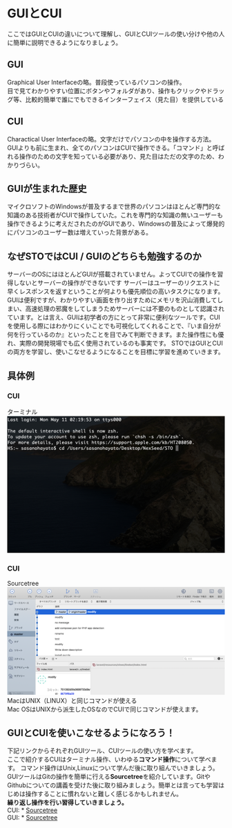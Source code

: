 # GUIとCUI
ここではGUIとCUIの違いについて理解し、GUIとCUIツールの使い分けや他の人に簡単に説明できるようになりましょう。

## GUI
Graphical User Interfaceの略。普段使っているパソコンの操作。
<br>目で見てわかりやすい位置にボタンやフォルダがあり、操作もクリックやドラッグ等、比較的簡単で誰にでもできるインターフェイス（見た目）を提供している

## CUI
Charactical User Interfaceの略。文字だけでパソコンの中を操作する方法。GUIよりも前に生まれ、全てのパソコンはCUIで操作できる。「コマンド」と呼ばれる操作のための文字を知っている必要があり、見た目はただの文字のため、わかりづらい。

## GUIが生まれた歴史
マイクロソフトのWindowsが普及するまで世界のパソコンはほとんど専門的な知識のある技術者がCUIで操作していた。これを専門的な知識の無いユーザーも操作できるように考えだされたのがGUIであり、Windowsの普及によって爆発的にパソコンのユーザー数は増えていった背景がある。

## なぜSTOではCUI / GUIのどちらも勉強するのか

サーバーのOSにはほとんどGUIが搭載されていません。よってCUIでの操作を習得しないとサーバーの操作ができないです
サーバーはユーザーのリクエストに早くレスポンスを返すということが何よりも優先順位の高いタスクになります。GUIは便利ですが、わかりやすい画面を作り出すためにメモリを沢山消費してしまい、高速処理の邪魔をしてしまうためサーバーには不要のものとして認識されています。とは言え、GUIは初学者の方にとって非常に便利なツールです。CUIを使用しる際にはわかりにくいことでも可視化してくれることで、『いま自分が何を行っているのか』といったことを目でみて判断できます。また操作性にも優れ、実際の開発現場でも広く使用されているのも事実です。
STOではGUIとCUIの両方を学習し、使いこなせるようになることを目標に学習を進めていきます。

## 具体例
### CUI
ターミナル
<br>
![ロゴ](./img/terminal.png)
<br>
### CUI
Sourcetree
<br>
![ロゴ](./img/sourcetree.png)
<br>
MacはUNIX（LINUX）と同じコマンドが使える<br>
Mac OSはUNIXから派生したOSなのでCUIで同じコマンドが使えます。

## GUIとCUIを使いこなせるようになろう！
下記リンクからそれぞれGUIツール、CUIツールの使い方を学べます。
<br>ここで紹介するCUIはターミナル操作、いわゆる**コマンド操作**について学べます。
コマンド操作はUnix,Linuxについて学んだ後に取り組んでいきましょう。
<br>GUIツールはGitの操作を簡単に行える**Sourcetree**を紹介しています。GitやGithubについての講義を受けた後に取り組みましょう。簡単とは言っても学習はじめは操作することに慣れないと難しく感じるかもしれません。
<br>**繰り返し操作を行い習得していきましょう。**<br>
CUI: * [Sourcetree](https://github.com/NexSeed00/Git/blob/master/Sourecetree%E3%81%AE%E4%BD%BF%E3%81%84%E6%96%B9.md) 
<br>
GUI: * [Sourcetree](https://github.com/NexSeed00/HTML_CSS/blob/master/doc/02_css_basic.md) 
